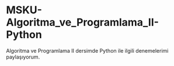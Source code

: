 # MSKU-Algoritma_ve_Programlama_II-Python
Algoritma ve Programlama II dersimde Python ile ilgili denemelerimi paylaşıyorum.
